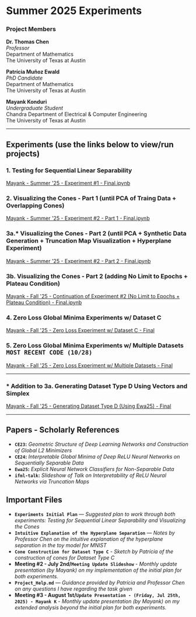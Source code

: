 # Summer 2025 Experiments

### **Project Members**
**Dr. Thomas Chen**  
*Professor*  
Department of Mathematics  
The University of Texas at Austin  

**Patrícia Muñoz Ewald**  
*PhD Candidate*  
Department of Mathematics  
The University of Texas at Austin  

**Mayank Konduri**  
*Undergraduate Student*  
Chandra Department of Electrical & Computer Engineering  
The University of Texas at Austin  

---

## Experiments (use the links below to view/run projects)

### 1. Testing for Sequential Linear Separability  
[Mayank - Summer '25 - Experiment #1 - Final.ipynb](https://colab.research.google.com/drive/1glI17EJJEdi8scGCjhpa42ZmpCsZ4CVU?usp=sharing)

### 2. Visualizing the Cones - Part 1 (until PCA of Traing Data + Overlapping Cones)
[Mayank - Summer '25 - Experiment #2 - Part 1 - Final.ipynb](https://colab.research.google.com/drive/1owO-VAnCmoNxCXqZ91DN30ZMfRnAbYNi?usp=sharing)

### 3a.* Visualizing the Cones - Part 2 (until PCA + Synthetic Data Generation + Truncation Map Visualization + Hyperplane Experiment)
[Mayank - Summer '25 - Experiment #2 - Part 2 - Final.ipynb](https://colab.research.google.com/drive/1DySk1rDp_Lh1OFsQH6mcoxj0euNSfDzO?usp=sharing)

### 3b. Visualizing the Cones - Part 2 (adding No Limit to Epochs + Plateau Condition)
[Mayank - Fall '25 - Continuation of Experiment #2 (No Limit to Epochs + Plateau Condition) - Final.ipynb](https://colab.research.google.com/drive/1xltQWLZ_nE5PpxmCV_NUVJBsqASBH7DI?usp=sharing)

### 4. Zero Loss Global Minima Experiments w/ Dataset C
[Mayank - Fall '25 - Zero Loss Experiment w/ Dataset C - Final](https://colab.research.google.com/drive/1siWa1DOK8KJFaNUCnA84rYjmv_GNraWo?usp=sharing)

### 5. Zero Loss Global Minima Experiments w/ Multiple Datasets <kbd>MOST RECENT CODE (10/28)</kbd>
[Mayank - Fall '25 - Zero Loss Experiment w/ Multiple Datasets - Final](https://colab.research.google.com/drive/1JpWZ-HBiT2TQyMp1vx5n3Q0GD1NOwRXe?usp=sharing)

---
### * Addition to 3a. Generating Dataset Type D Using Vectors and Simplex
[ Mayank - Fall '25 - Generating Dataset Type D (Using Ewa25) - Final](https://colab.research.google.com/drive/1Xze1e2ce0UEICwsVISOFDjxBd4F5QgO5?usp=sharing)
___

## Papers - Scholarly References

- **`CE23`:** *Geometric Structure of Deep Learning Networks and Construction of Global L2 Minimizers*
- **`CE24`:** *Interpretable Global Minima of Deep ReLU Neural Networks on Sequentially Separable Data*
- **`Ewa25`:** *Explicit Neural Network Classifiers for Non-Separable Data*
- **`ifml-talk`:** *Slideshow of Talk on Interpretability of ReLU Neural Networks via Truncation Maps*

## Important Files

- **`Experiments Initial Plan`** — *Suggested plan to work through both experiments: Testing for Sequential Linear Separability and Visualizing the Cones*
- **`Intuitive Explanation of the Hyperplane Separation`** — *Notes by Professor Chen on the intuitive explanation of the hyperplane separation in the toy model for MNIST*
- **`Cone Construction for Dataset Type C`** - *Sketch by Patrícia of the construction of cones for Dataset Type C*
- **Meeting #2 - July 2nd/`Meeting Update Slideshow`** - *Monthly update presentation (by Mayank) on my implementation of the initial plan for both experiments.*
- **`Project_Help.md`** — *Guidance provided by Patrícia and Professor Chen on any questions I have regarding the task given*
- **Meeting #3 - August 1st/`Update Presentation - (Friday, Jul 25th, 2025) - Mayank K`** - *Monthly update presentation (by Mayank) on my extended analysis beyond the initial plan for both experiments.*
